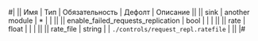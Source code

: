 
#|
|| Имя | Тип | Обязательность | Дефолт | Описание ||
|| sink | another module | * |  |  ||
|| enable_failed_requests_replication | bool |  |  |  ||
|| rate | float |  |  |  ||
|| rate_file | string |  | `./controls/request_repl.ratefile` |  ||
|#